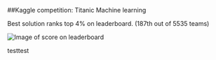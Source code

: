 ##Kaggle competition: Titanic Machine learning

Best solution ranks top 4% on leaderboard. (187th out of 5535 teams)

![Image of score on leaderboard](https://github.com/wangjiahong666/Titanic-Kaggle/blob/master/input/score_on_leaderboard.PNG)


testtest
